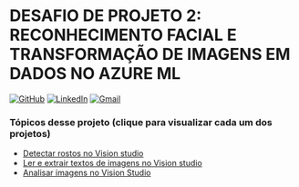 # DESAFIO DE PROJETO 2: RECONHECIMENTO FACIAL E TRANSFORMAÇÃO DE IMAGENS EM DADOS NO AZURE ML

[![GitHub](https://img.shields.io/badge/GitHub-000?style=for-the-badge&logo=github&logoColor=30A3DC)](https://github.com/fanzz293)
[![LinkedIn](https://img.shields.io/badge/LinkedIn-000?style=for-the-badge&logo=LinkedIn&logoColor=30A3DC)](https://www.linkedin.com/in/fabricio-vieira-8bb2b298/)
[![Gmail](https://img.shields.io/badge/Gmail-000?style=for-the-badge&logo=Gmail&logoColor=30)](https://www.linkedin.com/in/fabricio-vieira-8bb2b298/)

### Tópicos desse projeto (clique para visualizar cada um dos projetos)

* [Detectar rostos no Vision studio](https://github.com/fanzz293/projeto2_ml-ai900/blob/main/projects/detectFaces.md/)
* [Ler e extrair textos de imagens no Vision studio](https://github.com/fanzz293/projeto2_ml-ai900/blob/main/projects/readText.md/)
* [Analisar imagens no Vision Studio](https://github.com/fanzz293/projeto2_ml-ai900/blob/main/projects/analyzeImages.md/)
